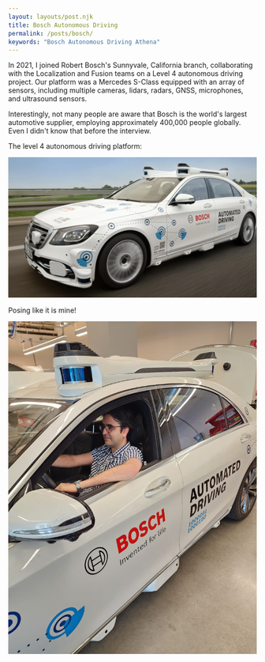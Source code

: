 ```yaml
---
layout: layouts/post.njk
title: Bosch Autonomous Driving
permalink: /posts/bosch/
keywords: "Bosch Autonomous Driving Athena"
---
```


In 2021, I joined Robert Bosch's Sunnyvale, California branch, collaborating with the Localization and Fusion teams on a Level 4 autonomous driving project. Our platform was a Mercedes S-Class equipped with an array of sensors, including multiple cameras, lidars, radars, GNSS, microphones, and ultrasound sensors. 

Interestingly, not many people are aware that Bosch is the world's largest automotive supplier, employing approximately 400,000 people globally. Even I didn't know that before the interview.



The level 4 autonomous driving platform:

![](image1.png)

Posing like it is mine!

![](image.png)